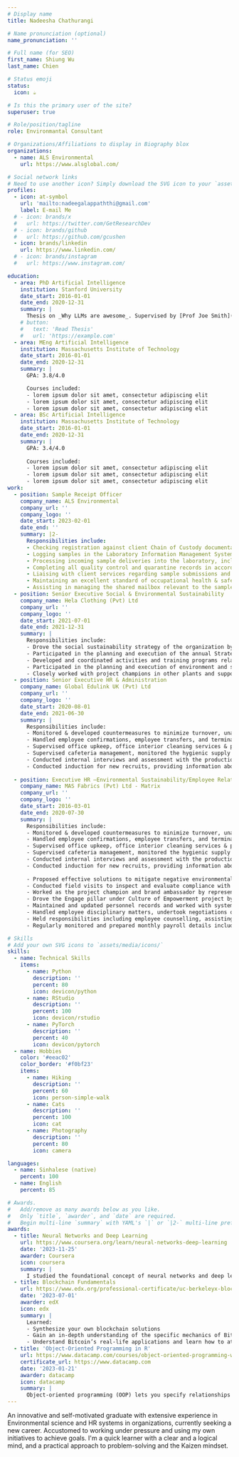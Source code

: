 ```yaml
---
# Display name
title: Nadeesha Chathurangi

# Name pronunciation (optional)
name_pronunciation: ''

# Full name (for SEO)
first_name: Shiung Wu
last_name: Chien

# Status emoji
status:
  icon: ☕️

# Is this the primary user of the site?
superuser: true

# Role/position/tagline
role: Environmantal Consultant

# Organizations/Affiliations to display in Biography blox
organizations:
  - name: ALS Environmental
    url: https://www.alsglobal.com/

# Social network links
# Need to use another icon? Simply download the SVG icon to your `assets/media/icons/` folder.
profiles:
  - icon: at-symbol
    url: 'mailto:nadeegalappaththi@gmail.com'
    label: E-mail Me
  # - icon: brands/x
  #   url: https://twitter.com/GetResearchDev
  # - icon: brands/github
  #   url: https://github.com/gcushen
  - icon: brands/linkedin
    url: https://www.linkedin.com/
  # - icon: brands/instagram
  #   url: https://www.instagram.com/

education:
  - area: PhD Artificial Intelligence
    institution: Stanford University
    date_start: 2016-01-01
    date_end: 2020-12-31
    summary: |
      Thesis on _Why LLMs are awesome_. Supervised by [Prof Joe Smith](https://example.com). Presented papers at 5 IEEE conferences with the contributions being published in 2 Springer journals.
    # button:
    #   text: 'Read Thesis'
    #   url: 'https://example.com'
  - area: MEng Artificial Intelligence
    institution: Massachusetts Institute of Technology
    date_start: 2016-01-01
    date_end: 2020-12-31
    summary: |
      GPA: 3.8/4.0

      Courses included:
      - lorem ipsum dolor sit amet, consectetur adipiscing elit
      - lorem ipsum dolor sit amet, consectetur adipiscing elit
      - lorem ipsum dolor sit amet, consectetur adipiscing elit
  - area: BSc Artificial Intelligence
    institution: Massachusetts Institute of Technology
    date_start: 2016-01-01
    date_end: 2020-12-31
    summary: |
      GPA: 3.4/4.0
      
      Courses included:
      - lorem ipsum dolor sit amet, consectetur adipiscing elit
      - lorem ipsum dolor sit amet, consectetur adipiscing elit
      - lorem ipsum dolor sit amet, consectetur adipiscing elit
work:
  - position: Sample Receipt Officer
    company_name: ALS Environmental
    company_url: ''
    company_logo: ''
    date_start: 2023-02-01
    date_end: ''
    summary: |2-
      Responsibilities include:
      - Checking registration against client Chain of Custody documentation, including analytical testing requirements.
      - Logging samples in the Laboratory Information Management System (LIMS) and accurately recording any information storage and analytical requirements supplied by the customer.
      - Processing incoming sample deliveries into the laboratory, including sorting and labelling of samples, and distributing samples and paperwork as required.
      - Completing all quality control and quarantine records in accordance with quality requirements and work instructions.
      - Liaising with client services regarding sample submissions and related queries.
      - Maintaining an excellent standard of occupational health & safety in the workstation.
      - Assisting in managing the shared mailbox relevant to the sample area.
  - position: Senior Executive Social & Environmental Sustainability
    company_name: Hela Clothing (Pvt) Ltd
    company_url: ''
    company_logo: ''
    date_start: 2021-07-01
    date_end: 2021-12-31
    summary: |
      Responsibilities include:
      - Drove the social sustainability strategy of the organization by promoting diversity, supporting thriving communities, and aligning with the national agenda on social sustainability.
      - Participated in the planning and execution of the annual Strategic Sustainability Business Plan.
      - Developed and coordinated activities and training programs related to career and skill development for women, work-life balance, women’s health, gender sensitization, role model creation, rewarding excellence, etc.
      - Participated in the planning and execution of environment and sustainability training programs for employees to build awareness and capability around environmental management.
      - Closely worked with project champions in other plants and supported on-the-job training to ensure project targets are achieved, standards are maintained, and the developmental needs of the team are met.
  - position: Senior Executive HR & Administration
    company_name: Global Edulink UK (Pvt) Ltd
    company_url: ''
    company_logo: ''
    date_start: 2020-08-01
    date_end: 2021-06-30
    summary: |
      Responsibilities include:
      - Monitored & developed countermeasures to minimize turnover, unauthorized leave and absenteeism.
      - Handled employee confirmations, employee transfers, and termination process and exit interviews.
      - Supervised office upkeep, office interior cleaning services & pest control.
      - Supervised cafeteria management, monitored the hygienic supply of food to employees against the set standards, devised proposals for betterment of service provided.
      - Conducted internal interviews and assessment with the production team for recruiting new staff to fill internal vacancies.
      - Conducted induction for new recruits, providing information about employee condition of service & handled staff & Associates training programs.
      
  - position: Executive HR –Environmental Sustainability/Employee Relations
    company_name: MAS Fabrics (Pvt) Ltd - Matrix
    company_url: ''
    company_logo: ''
    date_start: 2016-03-01
    date_end: 2020-07-30
    summary: |
      Responsibilities include:
      - Monitored & developed countermeasures to minimize turnover, unauthorized leave and absenteeism.
      - Handled employee confirmations, employee transfers, and termination process and exit interviews.
      - Supervised office upkeep, office interior cleaning services & pest control.
      - Supervised cafeteria management, monitored the hygienic supply of food to employees against the set standards, devised proposals for betterment of service provided.
      - Conducted internal interviews and assessment with the production team for recruiting new staff to fill internal vacancies.
      - Conducted induction for new recruits, providing information about employee condition of service & handled staff & Associates training programs.
      
      - Proposed effective solutions to mitigate negative environmental impacts, including sustainable practices, biodiversity conservation and restoration, pollution control measures, recycling and waste management.
      - Conducted field visits to inspect and evaluate compliance with environmental regulations, ensuring that all facilities are operating in accordance with relevant legislation.
      - Worked as the project champion and brand ambassador by representing the company for Women Go Beyond and Eco Go beyond programme.
      - Drove the Engage pillar under Culture of Empowerment project by working with cross functional teams to design and implement employee engagement activities.
      - Maintained and updated personnel records and worked with systems such as Oracle, Power BI, and Bone ID.
      - Handled employee disciplinary matters, undertook negotiations on terms and conditions of employment, examine and resolving disputes and grievances.
      - Held responsibilities including employee counselling, assisting employees by intervening with an active problem-solving approach to tackle problems at hand.
      - Regularly monitored and prepared monthly payroll details including attendance, leave and sent the final report to finance on or before 25th of each and every month.

# Skills
# Add your own SVG icons to `assets/media/icons/`
skills:
  - name: Technical Skills
    items:
      - name: Python
        description: ''
        percent: 80
        icon: devicon/python
      - name: RStudio
        description: ''
        percent: 100
        icon: devicon/rstudio
      - name: PyTorch
        description: ''
        percent: 40
        icon: devicon/pytorch
  - name: Hobbies
    color: '#eeac02'
    color_border: '#f0bf23'
    items:
      - name: Hiking
        description: ''
        percent: 60
        icon: person-simple-walk
      - name: Cats
        description: ''
        percent: 100
        icon: cat
      - name: Photography
        description: ''
        percent: 80
        icon: camera

languages:
  - name: Sinhalese (native)
    percent: 100
  - name: English
    percent: 85

# Awards.
#   Add/remove as many awards below as you like.
#   Only `title`, `awarder`, and `date` are required.
#   Begin multi-line `summary` with YAML's `|` or `|2-` multi-line prefix and indent 2 spaces below.
awards:
  - title: Neural Networks and Deep Learning
    url: https://www.coursera.org/learn/neural-networks-deep-learning
    date: '2023-11-25'
    awarder: Coursera
    icon: coursera
    summary: |
      I studied the foundational concept of neural networks and deep learning. By the end, I was familiar with the significant technological trends driving the rise of deep learning; build, train, and apply fully connected deep neural networks; implement efficient (vectorized) neural networks; identify key parameters in a neural network’s architecture; and apply deep learning to your own applications.
  - title: Blockchain Fundamentals
    url: https://www.edx.org/professional-certificate/uc-berkeleyx-blockchain-fundamentals
    date: '2023-07-01'
    awarder: edX
    icon: edx
    summary: |
      Learned:
      - Synthesize your own blockchain solutions
      - Gain an in-depth understanding of the specific mechanics of Bitcoin
      - Understand Bitcoin’s real-life applications and learn how to attack and destroy Bitcoin, Ethereum, smart contracts and Dapps, and alternatives to Bitcoin’s Proof-of-Work consensus algorithm
  - title: 'Object-Oriented Programming in R'
    url: https://www.datacamp.com/courses/object-oriented-programming-with-s3-and-r6-in-r
    certificate_url: https://www.datacamp.com
    date: '2023-01-21'
    awarder: datacamp
    icon: datacamp
    summary: |
      Object-oriented programming (OOP) lets you specify relationships between functions and the objects that they can act on, helping you manage complexity in your code. This is an intermediate level course, providing an introduction to OOP, using the S3 and R6 systems. S3 is a great day-to-day R programming tool that simplifies some of the functions that you write. R6 is especially useful for industry-specific analyses, working with web APIs, and building GUIs.
---
```


An innovative and self-motivated graduate with extensive experience in Environmental science and HR systems in
organizations, currently seeking a new career. Accustomed to working under pressure and using my own initiatives to achieve goals. I'm a quick learner with a clear and a logical mind, and a practical approach to problem-solving and the Kaizen mindset.
